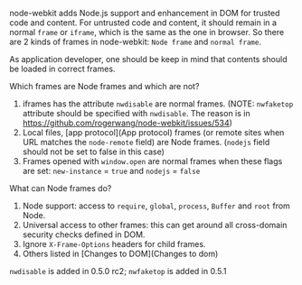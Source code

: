 node-webkit adds Node.js support and enhancement in DOM for trusted code and content. For untrusted code and content, it should remain in a normal `frame` or `iframe`, which is the same as the one in browser. So there are 2 kinds of frames in node-webkit: `Node frame` and `normal frame`.

As application developer, one should be keep in mind that contents should be loaded in correct frames.

Which frames are Node frames and which are not?

1. iframes has the attribute `nwdisable` are normal frames. (NOTE: `nwfaketop` attribute should be specified with `nwdisable`. The reason is in https://github.com/rogerwang/node-webkit/issues/534)
2. Local files, [app protocol](App protocol) frames (or remote sites when URL matches the `node-remote` field) are Node frames. (`nodejs` field should not be set to false in this case)
3. Frames opened with `window.open` are normal frames when these flags are set: `new-instance` = `true` and `nodejs` = `false`

What can Node frames do?

1. Node support: access to `require`, `global`, `process`, `Buffer` and `root` from Node.
2. Universal access to other frames: this can get around all cross-domain security checks defined in DOM.
3. Ignore `X-Frame-Options` headers for child frames.
4. Others listed in [Changes to DOM](Changes to dom)

`nwdisable` is added in 0.5.0 rc2; `nwfaketop` is added in 0.5.1